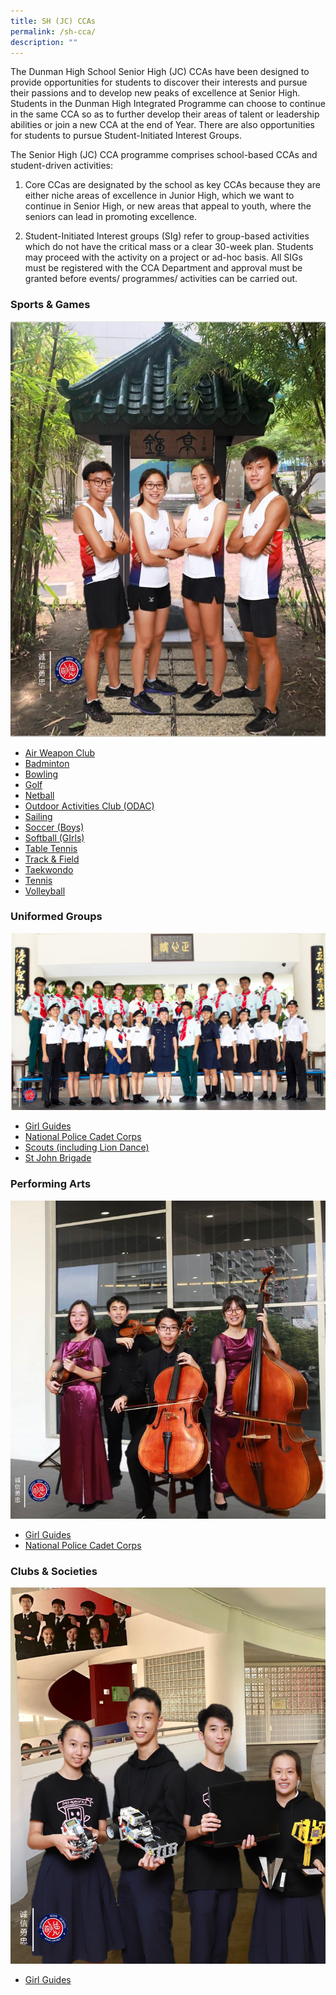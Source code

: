 ```yaml
---
title: SH (JC) CCAs
permalink: /sh-cca/
description: ""
---
```

The Dunman High School Senior High (JC) CCAs have been designed to provide opportunities for students to discover their interests and pursue their passions and to develop new peaks of excellence at Senior High. Students in the Dunman High Integrated Programme can choose to continue in the same CCA so as to further develop their areas of talent or leadership abilities or join a new CCA at the end of Year. There are also opportunities for students to pursue Student-Initiated Interest Groups.

The Senior High (JC) CCA programme comprises school-based CCAs and student-driven activities:

1) Core CCas are designated by the school as key CCAs because they are either niche areas of excellence in Junior High, which we want to continue in Senior High, or new areas that appeal to youth, where the seniors can lead in promoting excellence.

2) Student-Initiated Interest groups (SIg) refer to group-based activities which do not have the critical mass or a clear 30-week plan. Students may proceed with the activity on a project or ad-hoc basis. All SIGs must be registered with the CCA Department and approval must be granted before events/ programmes/ activities can be carried out.

### **Sports & Games**
![](/images/Homepage/SH-Track.jpg)

* [Air Weapon Club](/files/Sports_Air-Weapons-Club-SH.pdf)
* [Badminton](/files/Sports_Badminton-SH.pdf)
* [Bowling](/files/Sports_Bowling-SH.pdf)
* [Golf](/files/Sports_Golf-SH.pdf)
* [Netball](/files/Sports_Netball-SH.pdf)
* [Outdoor Activities Club (ODAC)](/files/Sports_Outdoor-Activities-Club-SH.pdf)
* [Sailing](/files/Sports_Sailing.pdf)
* [Soccer (Boys)](/files/Sports_Soccer-SH.pdf)
* [Softball (GIrls)](/files/Sports_Softball-SH.pdf)
* [Table Tennis](/files/Sports_Table-Tennis-SH.pdf)
* [Track & Field](/files/Sports_Track-Field-SH.pdf)
* [Taekwondo](/files/Sports_Taekwondo-SH.pdf)
* [Tennis](/files/Sports_Tennis-SH.pdf)
* [Volleyball](/files/Sports_Volleyball-SH.pdf)

### **Uniformed Groups**
![](/images/Homepage/SH-Uniformed-Group.png)

* [Girl Guides](/files/Uniformed-Groups-Girl-Guides-JH.pdf)
* [National Police Cadet Corps](/files/Uniformed-Groups-Police-Cadet-Corps-JH.pdf)
* [Scouts (including Lion Dance)](/files/Uniformed-Groups-Scouts_Lion-Dance-JH.pdf)
* [St John Brigade](/files/Uniformed-Groups-St-John-Brigade-JH.pdf)

### **Performing Arts**
![](/images/Homepage/SH-String-1.jpg)

* [Girl Guides](/files/Uniformed-Groups-Girl-Guides-JH.pdf)
* [National Police Cadet Corps](/files/Uniformed-Groups-Police-Cadet-Corps-JH.pdf)

### **Clubs & Societies**
![](/images/Homepage/Robo1.png)

* [Girl Guides](/files/Uniformed-Groups-Girl-Guides-JH.pdf)